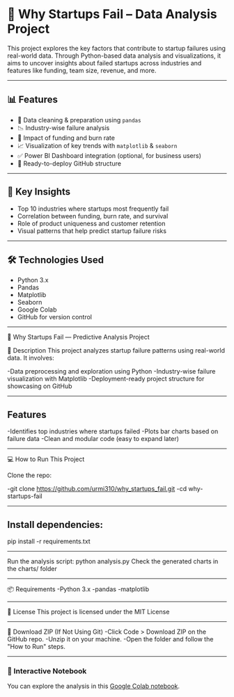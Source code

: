 
 # 🚀 Why Startups Fail – Data Analysis Project

This project explores the key factors that contribute to startup failures using real-world data. Through Python-based data analysis and visualizations, it aims to uncover insights about failed startups across industries and features like funding, team size, revenue, and more.

---

## 📊 Features

- 📁 Data cleaning & preparation using `pandas`
- 📉 Industry-wise failure analysis
- 💸 Impact of funding and burn rate
- 📈 Visualization of key trends with `matplotlib` & `seaborn`
- ✅ Power BI Dashboard integration (optional, for business users)
- 📂 Ready-to-deploy GitHub structure

---

## 📌 Key Insights

- Top 10 industries where startups most frequently fail
- Correlation between funding, burn rate, and survival
- Role of product uniqueness and customer retention
- Visual patterns that help predict startup failure risks

---

## 🛠️ Technologies Used

- Python 3.x
- Pandas
- Matplotlib
- Seaborn
- Google Colab
- GitHub for version control
  
---
  🚀 Why Startups Fail — Predictive Analysis Project

  
📌 Description
This project analyzes startup failure patterns using real-world data. It involves:

-Data preprocessing and exploration using Python
-Industry-wise failure visualization with Matplotlib
-Deployment-ready project structure for showcasing on GitHub

---

## Features
-Identifies top industries where startups failed
-Plots bar charts based on failure data
-Clean and modular code (easy to expand later)

---

💻 How to Run This Project

Clone the repo:

-git clone https://github.com/urmi310/why_startups_fail.git
-cd why-startups-fail

---

## Install dependencies:
pip install -r requirements.txt

---

Run the analysis script:
python analysis.py
Check the generated charts in the charts/ folder

---

📦 Requirements
-Python 3.x
-pandas
-matplotlib

---

📝 License
This project is licensed under the MIT License

---

📂 Download ZIP (If Not Using Git)
-Click Code > Download ZIP on the GitHub repo.
-Unzip it on your machine.
-Open the folder and follow the "How to Run" steps.

---


### 🔗 Interactive Notebook

You can explore the analysis in this [Google Colab notebook](https://colab.research.google.com/github/urmi310/why_startups_fail/blob/main/startup_analysis.ipynb).








